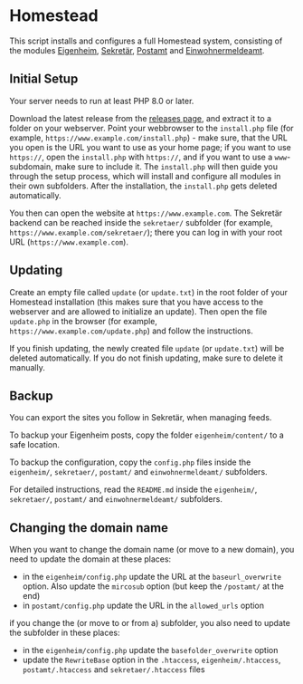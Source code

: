 # Homestead

This script installs and configures a full Homestead system, consisting of the modules [Eigenheim](https://github.com/maxhaesslein/eigenheim), [Sekretär](https://github.com/maxhaesslein/sekretaer), [Postamt](https://github.com/maxhaesslein/postamt) and [Einwohnermeldeamt](https://github.com/maxhaesslein/einwohnermeldeamt).


## Initial Setup

Your server needs to run at least PHP 8.0 or later.

Download the latest release from the [releases page](https://github.com/maxhaesslein/homestead/releases), and extract it to a folder on your webserver. Point your webbrowser to the `install.php` file (for example, `https://www.example.com/install.php`) - make sure, that the URL you open is the URL you want to use as your home page; if you want to use `https://`, open the `install.php` with `https://`, and if you want to use a `www`-subdomain, make sure to include it. The `install.php` will then guide you through the setup process, which will install and configure all modules in their own subfolders. After the installation, the `install.php` gets deleted automatically.

You then can open the website at `https://www.example.com`. The Sekretär backend can be reached inside the `sekretaer/` subfolder (for example, `https://www.example.com/sekretaer/`); there you can log in with your root URL (`https://www.example.com`).


## Updating

Create an empty file called `update` (or `update.txt`) in the root folder of your Homestead installation (this makes sure that you have access to the webserver and are allowed to initialize an update). Then open the file `update.php` in the browser (for example, `https://www.example.com/update.php`) and follow the instructions.

If you finish updating, the newly created file `update` (or `update.txt`) will be deleted automatically. If you do not finish updating, make sure to delete it manually.


## Backup

You can export the sites you follow in Sekretär, when managing feeds.

To backup your Eigenheim posts, copy the folder `eigenheim/content/` to a safe location.

To backup the configuration, copy the `config.php` files inside the `eigenheim/`, `sekretaer/`, `postamt/` and `einwohnermeldeamt/` subfolders.

For detailed instructions, read the `README.md` inside the `eigenheim/`, `sekretaer/`, `postamt/` and `einwohnermeldeamt/` subfolders.


## Changing the domain name

When you want to change the domain name (or move to a new domain), you need to update the domain at these places:

- in the `eigenheim/config.php` update the URL at the `baseurl_overwrite` option. Also update the `mircosub` option (but keep the `/postamt/` at the end)
- in `postamt/config.php` update the URL in the `allowed_urls` option

if you change the (or move to or from a) subfolder, you also need to update the subfolder in these places:

- in the `eigenheim/config.php` update the `basefolder_overwrite` option
- update the `RewriteBase` option in the `.htaccess`, `eigenheim/.htaccess`, `postamt/.htaccess` and `sekretaer/.htaccess` files
